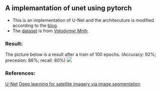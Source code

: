 ## A implemantation of unet using pytorch

* This is an implementation of U-Net and the architecuture is modified according to the [blog](https://blog.deepsense.ai/deep-learning-for-satellite-imagery-via-image-segmentation/).
* The [dataset](http://www.cs.toronto.edu/~vmnih/data/) is from [Volodymyr Mnih](http://www.cs.toronto.edu/~vmnih/).

### Result:
The picture below is a result after a train of 100 epochs.
(Accuracy: 92%; precesion: 86%; recall: 80%)
![](https://github.com/huijianpzh/Segmentation/blob/master/segmentation_unet/result.png)

### References:
[U-Net](https://lmb.informatik.uni-freiburg.de/people/ronneber/u-net/)
[Deep learning for satellite imagery via image segmentation](https://blog.deepsense.ai/deep-learning-for-satellite-imagery-via-image-segmentation/)


